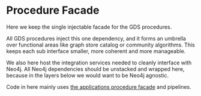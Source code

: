 # Procedure Facade

Here we keep the single injectable facade for the GDS procedures.

All GDS procedures inject this one dependency, and it forms an umbrella over functional areas like graph store catalog or community algorithms. This keeps each sub interface smaller, more coherent and more manageable.

We also here host the integration services needed to cleanly interface with Neo4j. All Neo4j dependencies should be unstacked and wrapped here, because in the layers below we would want to be Neo4j agnostic.

Code in here mainly uses [the applications procedure facade](../algorithms-facade/README.md) and pipelines. 
